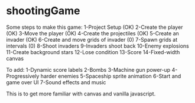 # shootingGame

Some steps to make this game:
1-Project Setup (OK)
2-Create the player (OK)
3-Move the player (OK)
4-Create the projectiles (OK)
5-Create an invader (OK)
6-Create and move grids of invader (0)
7-Spawn grids at intervals (0)
8-Shoot invaders
9-Invaders shoot back
10-Enemy explosions
11-Create background stars
12-Lose condition
13-Score
14-Fixed-width canvas

To add:
1-Dynamic score labels
2-Bombs
3-Machine gun power-up
4-Progressively harder enemies
5-Spaceship sprite animation
6-Start and game over UI
7-Sound effects and music

This is to get more familiar with canvas and vanilla javascript.